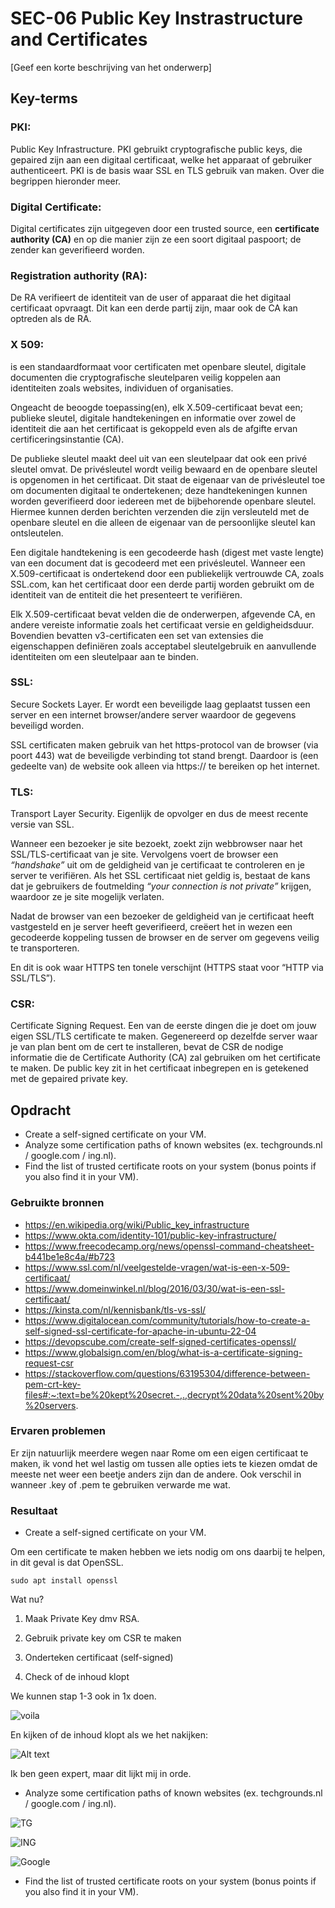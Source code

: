 # SEC-06 Public Key Instrastructure and Certificates
[Geef een korte beschrijving van het onderwerp]

## Key-terms
### **PKI**: 
Public Key Infrastructure. PKI gebruikt cryptografische public keys, die gepaired zijn aan een digitaal certificaat, welke het apparaat of gebruiker authenticeert. PKI is de basis waar SSL en TLS gebruik van maken. Over die begrippen hieronder meer. 

### **Digital Certificate**:
Digital certificates zijn uitgegeven door een trusted source, een **certificate authority (CA)** en op die manier zijn ze een soort digitaal paspoort; de zender kan geverifieerd worden. 

### **Registration authority (RA)**:
De RA verifieert de identiteit van de user of apparaat die het digitaal certificaat opvraagt. Dit kan een derde partij zijn, maar ook de CA kan optreden als de RA. 

### **X 509**:
is een standaardformaat voor certificaten met openbare sleutel, digitale documenten die cryptografische sleutelparen veilig koppelen aan identiteiten zoals websites, individuen of organisaties.

Ongeacht de beoogde toepassing(en), elk X.509-certificaat bevat een; publieke sleutel, digitale handtekeningen 
 en informatie over zowel de identiteit die aan het certificaat is gekoppeld even als de afgifte ervan certificeringsinstantie (CA).

De publieke sleutel maakt deel uit van een sleutelpaar dat ook een privé sleutel omvat. De privésleutel wordt veilig bewaard en de openbare sleutel is opgenomen in het certificaat. Dit staat de eigenaar van de privésleutel toe om documenten digitaal te ondertekenen; deze handtekeningen kunnen worden geverifieerd door iedereen met de bijbehorende openbare sleutel.
Hiermee kunnen derden berichten verzenden die zijn versleuteld met de openbare sleutel en die alleen de eigenaar van de persoonlijke sleutel kan ontsleutelen.

Een digitale handtekening is een gecodeerde hash (digest met vaste lengte) van een document dat is gecodeerd met een privésleutel. Wanneer een X.509-certificaat is ondertekend door een publiekelijk vertrouwde CA, zoals SSL.com, kan het certificaat door een derde partij worden gebruikt om de identiteit van de entiteit die het presenteert te verifiëren.

Elk X.509-certificaat bevat velden die de onderwerpen, afgevende CA, en andere vereiste informatie zoals het certificaat versie en  geldigheidsduur. Bovendien bevatten v3-certificaten een set van extensies die eigenschappen definiëren zoals acceptabel sleutelgebruik en aanvullende identiteiten om een ​​sleutelpaar aan te binden.

### **SSL**:
Secure Sockets Layer. Er wordt een beveiligde laag geplaatst tussen een server en een internet browser/andere server waardoor de gegevens beveiligd worden.

SSL certificaten maken gebruik van het https-protocol van de browser (via poort 443) wat de beveiligde verbinding tot stand brengt. Daardoor is (een gedeelte van) de website ook alleen via https:// te bereiken op het internet.

### **TLS**:
Transport Layer Security. Eigenlijk de opvolger en dus de meest recente versie van SSL. 

Wanneer een bezoeker je site bezoekt, zoekt zijn webbrowser naar het SSL/TLS-certificaat van je site. Vervolgens voert de browser een *“handshake”* uit om de geldigheid van je certificaat te controleren en je server te verifiëren. Als het SSL certificaat niet geldig is, bestaat de kans dat je gebruikers de foutmelding *“your connection is not private”* krijgen, waardoor ze je site mogelijk verlaten.

Nadat de browser van een bezoeker de geldigheid van je certificaat heeft vastgesteld en je server heeft geverifieerd, creëert het in wezen een gecodeerde koppeling tussen de browser en de server om gegevens veilig te transporteren.

En dit is ook waar HTTPS ten tonele verschijnt (HTTPS staat voor “HTTP via SSL/TLS”).

### **CSR**:
Certificate Signing Request. Een van de eerste dingen die je doet om jouw eigen SSL/TLS certificate te maken. Gegenereerd op dezelfde server waar je van plan bent om de cert te installeren, bevat de CSR de nodige informatie die de Certificate Authority (CA) zal gebruiken om het certificate te maken. De public key zit in het certificaat inbegrepen en is getekened met de gepaired private key. 

## Opdracht
- Create a self-signed certificate on your VM.
- Analyze some certification paths of known websites (ex. techgrounds.nl / google.com / ing.nl).
- Find the list of trusted certificate roots on your system (bonus points if you also find it in your VM).


### Gebruikte bronnen
- https://en.wikipedia.org/wiki/Public_key_infrastructure
- https://www.okta.com/identity-101/public-key-infrastructure/
- https://www.freecodecamp.org/news/openssl-command-cheatsheet-b441be1e8c4a/#b723
- https://www.ssl.com/nl/veelgestelde-vragen/wat-is-een-x-509-certificaat/
- https://www.domeinwinkel.nl/blog/2016/03/30/wat-is-een-ssl-certificaat/
- https://kinsta.com/nl/kennisbank/tls-vs-ssl/
- https://www.digitalocean.com/community/tutorials/how-to-create-a-self-signed-ssl-certificate-for-apache-in-ubuntu-22-04
- https://devopscube.com/create-self-signed-certificates-openssl/
- https://www.globalsign.com/en/blog/what-is-a-certificate-signing-request-csr
- https://stackoverflow.com/questions/63195304/difference-between-pem-crt-key-files#:~:text=be%20kept%20secret.-,.,decrypt%20data%20sent%20by%20servers.





### Ervaren problemen
Er zijn natuurlijk meerdere wegen naar Rome om een eigen certificaat te maken, ik vond het wel lastig om tussen alle opties iets te kiezen omdat de meeste net weer een beetje anders zijn dan de andere. Ook verschil in wanneer .key of .pem te gebruiken verwarde me wat. 

### Resultaat
- Create a self-signed certificate on your VM.

Om een certificate te maken hebben we iets nodig om ons daarbij te helpen, in dit geval is dat OpenSSL.

`sudo apt install openssl`

Wat nu? 

1. Maak Private Key dmv RSA.

2. Gebruik private key om CSR te maken

3. Onderteken certificaat (self-signed)

4. Check of de inhoud klopt

We kunnen stap 1-3 ook in 1x doen. 

![voila](../00_includes/SEC-06_pkey_and_cert.png)

En kijken of de inhoud klopt als we het nakijken:

![Alt text](../00_includes/SEC-06-results.png)

Ik ben geen expert, maar dit lijkt mij in orde. 


- Analyze some certification paths of known websites (ex. techgrounds.nl / google.com / ing.nl).

![TG](../00_includes/SEC-06_cert_techgrounds.png)


![ING](../00_includes/SEC-06_cert_ING.png)

![Google](../00_includes/SEC06_cert_google.png)



- Find the list of trusted certificate roots on your system (bonus points if you also find it in your VM).
